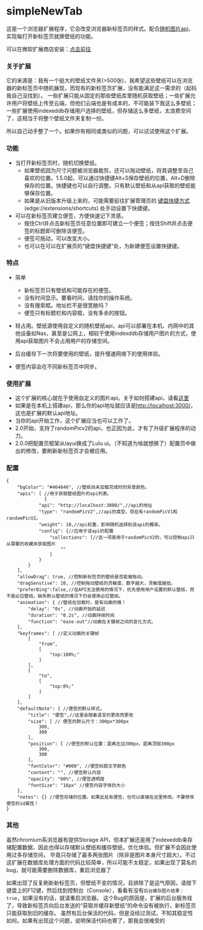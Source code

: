 # simpleNewTab
这是一个浏览器扩展程序，它会改变浏览器新标签页的样式。配合[随机图片api](https://github.com/yige233/randomPic)，实现每打开新标签页就换壁纸的功能。

可以在微软扩展商店安装：[点击前往](https://microsoftedge.microsoft.com/addons/detail/%E7%AE%80%E5%8D%95%E6%96%B0%E6%A0%87%E7%AD%BE%E9%A1%B5/bddinabncgldjjidbajkahmihejnkjlc)

### 关于扩展

它的来源是：我有一个挺大的壁纸文件夹(>500张)，我希望这些壁纸可以在浏览器的新标签页中随机展现，而现有的新标签页扩展，没有能满足这一需求的（起码我自己没找到）。
一些扩展只能从固定的那些壁纸库里随机获取壁纸；一些扩展允许用户将壁纸上传至云端，但他们云端也是有成本的，不可能装下我这么多壁纸；
一些扩展使用indexeddb存储用户选择的壁纸，但存储这么多壁纸，太浪费空间了，这相当于将整个壁纸文件夹复制一份。

所以自己动手整了一个。如果你有相同或类似的问题，可以试试使用这个扩展。

### 功能

* 当打开新标签页时，随机切换壁纸。
  * 如果壁纸因为尺寸问题被浏览器裁剪，还可以拖动壁纸，将其调整至自己喜欢的位置。1.5.0起，可以通过快捷键Alt+S保存壁纸的位置，Alt+D删除保存的位置。快捷键也可以自行调整。只有默认壁纸和从api获取的壁纸能够保存位置。
  * 如果是从旧版本升级上来的，可能需要前往扩展管理页的 [键盘快捷方式](edge://extensions/shortcuts)(edge://extensions/shortcuts) 处手动设置下快捷键。
* 可以在新标签页建立便签，方便快速记下灵感。
  * 按住Ctrl并点击新标签页任意位置即可建立一个便签；按住Shift并点击便签的标题即可删除该便签。
  * 便签可拖动，可以改变大小。
  * 也可以在可以在扩展页的“键盘快捷键”处，为新建便签设置快捷键。

### 特点
* 简单
  * 新标签页只有壁纸和可能存在的便签。
  * 没有时间显示。要看时间，请找你的操作系统。
  * 没有搜索框。地址栏不是很宽敞吗？
  * 便签只有标题栏和内容框，没有多余的按钮。
* 轻占用。壁纸源使用自定义的随机壁纸api，api可以部署在本机、内网中的其他设备如Nas，甚至是公网上，相较于使用indexddb存储用户图片的方式，使用api获取图片不会占用用户的存储空间。
* 后台缓存下一次将要使用的壁纸，提升慢速网络下的使用体验。

* 便签内容会在不同新标签页中同步。

### 使用扩展

* 这个扩展的核心就在于使用自定义的图片api。关于如何搭建api，请看[这里](https://github.com/yige233/randomPic)
* 如果是在本机上搭建api，那么你的api地址就应该是[http://localhost:3000/](http://localhost:3000/)，这也是扩展的默认api地址。
* 当你的api开始工作，这个扩展应当也可以工作了。
* 2.0开始，支持了randomPicv2的api，也正因为此，才有了升级扩展程序的动力。
* 2.0.0把配置页框架从layui换成了Lulu ui。（不知道为啥就想换了）配置页中做出的修改，要刷新新标签页才会被应用。

### 配置
```
{
    "bgColor": "#464646", //壁纸尚未加载完成时的背景颜色。
    "apis": [ //用于获取壁纸图片的api列表。
              {
            "api": "http://localhost:3000/",//api的地址
            "type": "randomPicV2",//api的类型，现在有randomPicV1和randomPicV2。
            "weight": 10,//api权重，影响随机选择到该api的概率。
            "config": {//应用于该api的配置
                "collections": [//这一项是用于randomPicV2的，可以控制api只从需要的收藏夹获取图片
                    ""
                ]
            }
        }
    ],
    "allowDrag": true, //控制新标签页的壁纸是否能被拖动。
    "dragSenstive": 10, //控制拖动壁纸的灵敏度，数字越大，灵敏度越低。
    "preferBing":false,//在API无法使用的情况下，优先使用用户设置的默认壁纸，而不是必应壁纸。缺失默认壁纸的情况下仍会使用必应壁纸。
    "animation": { //壁纸在加载时，是有动画的哦！
        "delay": "0s", //动画开始的延迟
        "duration": "0.2s", //动画持续时间
        "function": "ease-out"//动画在关键帧之间的变化方式。
    },
    "keyframes": [ //定义动画的关键帧
        [
            "from",
            [
                "top:100%;"
            ]
        ],
        [
            "to",
            [
                "top:0%;"
            ]
        ]
    ],
    "defaultNote": { //便签的默认样式。
        "title": "便签",//这里会随着语言的更改而更改
        "size": [ // 便签的默认尺寸：300px*300px
            300,
            300
        ],
        "position": [ //便签的默认位置：距离左边300px，距离顶部300px
            300,
            300
        ],
        "fontColor": "#000", //便签标题文字颜色
        "content": "", //便签默认内容
        "opacity": "60%", //便签透明度
        "fontSize": "16px" //便签内容字体的大小
    },
    "notes": {} //便签存储的位置。如果此处有便签，也可以直接在这里修改。不要修改便签的id属性！
}
```

### 其他

虽然chromium系浏览器有提供Storage API，但本扩展还是用了indexeddb来存储配置数据，因此也得以存储默认壁纸和缓存壁纸，优化体验。但扩展不会因此使用过多存储空间，
毕竟只存储了最多两张图片（除非是图片本身尺寸超大）。不过这扩展在数据库处理方面的代码比较简单，所以可能不太稳定，如果出现了莫名的bug，就可能需要删除数据库，重启浏览器了

如果出现了反复刷新新标签页，但壁纸不变的情况，且排除了是运气原因，请按下键盘上的F12键，然后找到控制台（Console），看看有没有`后台缓存图片结果： true`，如果没有的话，就请重启浏览器。
这个Bug的原因是，扩展的后台服务挂了，导致新标签页向后台发送的“获取并缓存新壁纸”的命令没有被执行，新标签页只能获取到旧的缓存。
虽然有后台保活的代码，但是没经过测试，不知其稳定性如何。如果有出现这个问题，说明保活代码也寄了，那我会很难受的
